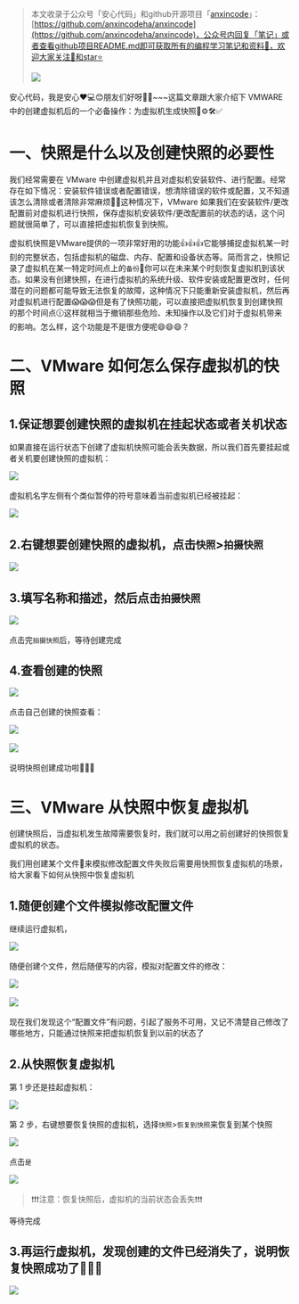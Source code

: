 > 本文收录于公众号「安心代码」和github开源项目「[anxincode](https://github.com/anxincodeha/anxincode)」：[https://github.com/anxincodeha/anxincode](https://github.com/anxincodeha/anxincode)，公众号内回复「笔记」或者查看github项目README.md即可获取所有的编程学习笔记和资料📝，欢迎大家关注👀和star⭐️
>
> ![](.\..\欢迎关注公众号“安心代码”.png)
>

安心代码，我是安心❤️💻😊朋友们好呀👋✨~~~这篇文章跟大家介绍下 VMWARE 中的创建虚拟机后的一个必备操作：为虚拟机生成快照📝⚙️🛠️✅

# 一、快照是什么以及创建快照的必要性
我们经常需要在 VMware 中创建虚拟机并且对虚拟机安装软件、进行配置。经常存在如下情况：安装软件错误或者配置错误，想清除错误的软件或配置，又不知道该怎么清除或者清除非常麻烦😵‍💫这种情况下，VMware 如果我们在安装软件/更改配置前对虚拟机进行快照，保存虚拟机安装软件/更改配置前的状态的话，这个问题就很简单了，可以直接把虚拟机恢复到快照。

虚拟机快照是VMware提供的一项非常好用的功能👍👍👍它能够捕捉虚拟机某一时刻的完整状态，包括虚拟机的磁盘、内存、配置和设备状态等。简而言之，快照记录了虚拟机在某一特定时间点上的`备份`💾你可以在未来某个时刻恢复虚拟机到该状态。如果没有创建快照，在进行虚拟机的系统升级、软件安装或配置更改时，任何潜在的问题都可能导致无法恢复的故障，这种情况下只能重新安装虚拟机，然后再对虚拟机进行配置😱😱😱但是有了快照功能，可以直接把虚拟机恢复到创建快照的那个时间点🕧这样就相当于撤销那些危险、未知操作以及它们对于虚拟机带来的影响。怎么样，这个功能是不是很方便呢😄😄😄？

# 二、VMware 如何怎么保存虚拟机的快照
## 1.保证想要创建快照的虚拟机在挂起状态或者关机状态
如果直接在运行状态下创建了虚拟机快照可能会丢失数据，所以我们首先要挂起或者关机要创建快照的虚拟机：

![](https://cdn.nlark.com/yuque/0/2025/png/50835397/1736054009320-058897ff-2011-4ccc-a85e-d839a426a44a.png)

虚拟机名字左侧有个类似暂停的符号意味着当前虚拟机已经被挂起：

![](https://cdn.nlark.com/yuque/0/2025/png/50835397/1736054370048-5f23487d-a171-46fe-b4e8-d95c482df481.png)

## 2.右键想要创建快照的虚拟机，点击`快照`>`拍摄快照`
![](https://cdn.nlark.com/yuque/0/2025/png/50835397/1736054448584-441fd53c-c66b-414d-a354-b2a02cb20663.png)

## 3.填写名称和描述，然后点击`拍摄快照`
![](https://cdn.nlark.com/yuque/0/2025/png/50835397/1736059598769-4af20127-0607-4243-a485-775abfa8876d.png)

点击完`拍摄快照`后，等待创建完成

## 4.查看创建的快照
![](https://cdn.nlark.com/yuque/0/2025/png/50835397/1736059717293-756d8856-938e-44fd-8c52-d1fe505692a2.png)

点击自己创建的快照查看：

![](https://cdn.nlark.com/yuque/0/2025/png/50835397/1736059773135-3c1c53be-ff96-4b73-8a81-4df755c08ae4.png)

![](https://cdn.nlark.com/yuque/0/2025/png/50835397/1736059781801-fb9770c7-c636-4ef9-ae1f-ad7c4b113ca9.png)

说明快照创建成功啦🌈🎉👏

# 三、VMware 从快照中恢复虚拟机
创建快照后，当虚拟机发生故障需要恢复时，我们就可以用之前创建好的快照恢复虚拟机的状态。

我们用创建某个文件📝来模拟修改配置文件失败后需要用快照恢复虚拟机的场景，给大家看下如何从快照中恢复虚拟机

## 1.随便创建个文件模拟修改配置文件
继续运行虚拟机，

![](https://cdn.nlark.com/yuque/0/2025/png/50835397/1736060193358-609d73e8-2d13-4c38-9efe-21cde4a1333e.png)

随便创建个文件，然后随便写的内容，模拟对配置文件的修改：

![](https://cdn.nlark.com/yuque/0/2025/png/50835397/1736060278304-c377bbec-c8f1-485b-98ff-ff6d1edf66ef.png)

![](https://cdn.nlark.com/yuque/0/2025/png/50835397/1736060299385-5ce9928c-0799-4298-8c13-88af97749ab4.png)

现在我们发现这个“配置文件”有问题，引起了服务不可用，又记不清楚自己修改了哪些地方，只能通过快照来把虚拟机恢复到以前的状态了

## 2.从快照恢复虚拟机
第 1 步还是挂起虚拟机：

![](https://cdn.nlark.com/yuque/0/2025/png/50835397/1736054009320-058897ff-2011-4ccc-a85e-d839a426a44a.png?x-oss-process=image%2Fformat%2Cwebp)

第 2 步，右键想要恢复快照的虚拟机，选择`快照`>`恢复到快照`来恢复到某个快照

![](https://cdn.nlark.com/yuque/0/2025/png/50835397/1736060704153-55155ddd-f2f2-4c99-8c50-8dfd5620026a.png)

点击`是`

![](https://cdn.nlark.com/yuque/0/2025/png/50835397/1736060769123-01956004-07e8-4aeb-ab5c-c6f711a3058f.png)

> ❗❗❗注意：恢复快照后，虚拟机的当前状态会丢失❗❗❗ 

等待完成

## 3.再运行虚拟机，发现创建的文件已经消失了，说明恢复快照成功了🌈🎉👏
![](https://cdn.nlark.com/yuque/0/2025/png/50835397/1736060967075-c14e012d-ba53-4614-977f-70f18043d923.png)

